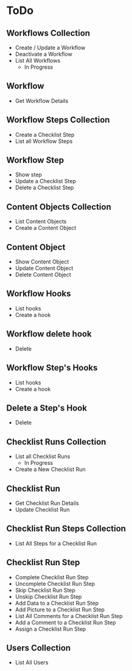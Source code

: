 # ToDo

## Workflows Collection

- Create / Update a Workflow
- Deactivate a Workflow
- List All Workflows
  - In Progress

## Workflow

- Get Workflow Details

## Workflow Steps Collection

- Create a Checklist Step
- List all Workflow Steps

## Workflow Step

- Show step
- Update a Checklist Step
- Delete a Checklist Step

## Content Objects Collection

- List Content Objects
- Create a Content Object

## Content Object

- Show Content Object
- Update Content Object
- Delete Content Object

## Workflow Hooks

- List hooks
- Create a hook

## Workflow delete hook

- Delete

## Workflow Step's Hooks

- List hooks
- Create a hook

## Delete a Step's Hook

- Delete

## Checklist Runs Collection

- List all Checklist Runs
  - In Progress
- Create a New Checklist Run

## Checklist Run

- Get Checklist Run Details
- Update Checklist Run

## Checklist Run Steps Collection

- List All Steps for a Checklist Run

## Checklist Run Step

- Complete Checklist Run Step
- Uncomplete Checklist Run Step
- Skip Checklist Run Step
- Unskip Checklist Run Step
- Add Data to a Checklist Run Step
- Add Picture to a Checklist Run Step
- List All Comments for a Checklist Run Step
- Add a Comment to a Checklist Run Step
- Assign a Checklist Run Step

## Users Collection

- List All Users
